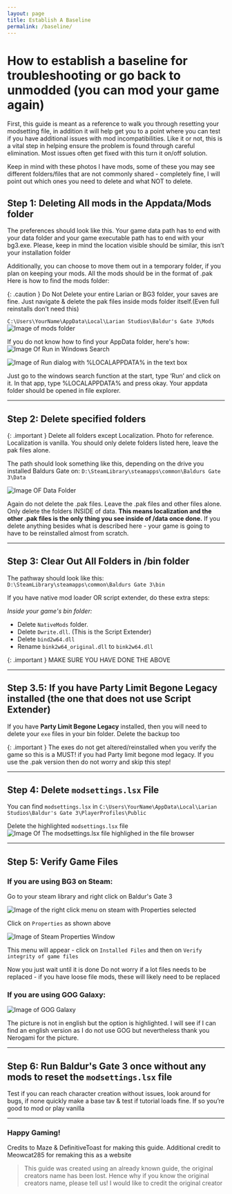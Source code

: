 ```yaml
---
layout: page
title: Establish A Baseline
permalink: /baseline/
---
```


# How to establish a baseline for troubleshooting or go back to unmodded (you can mod your game again)

First, this guide is meant as a reference to walk you through resetting your modsetting file, in addition it will help get you to a point where you can test if you have additional issues with mod incompatibilities. Like it or not, this is a vital step in helping ensure the problem is found through careful elimination.
Most issues often get fixed with this turn it on/off solution.

Keep in mind with these photos I have mods, some of these you may see different folders/files that are not commonly shared - completely fine, I will point out which ones you need to delete and what NOT to delete.

## Step 1: Deleting All mods in the Appdata/Mods folder

The preferences should look like this.
Your game data path has to end with your data folder and your game executable path has to end with your bg3.exe. 
Please, keep in mind the location visible should be similar, this isn’t your installation folder

Additionally, you can choose to move them out in a temporary folder, if you plan on keeping your mods. All the mods should be in the format of .pak 
Here is how to find the mods folder:

{: .caution }
Do Not Delete your entire Larian or BG3 folder, your saves are fine. Just navigate & delete the pak files inside mods folder itself.(Even full reinstalls don’t need this)

`C:\Users\YourName\AppData\Local\Larian Studios\Baldur's Gate 3\Mods`
![Image of mods folder](/assets/baseline/image7.png)

If you do not know how to find your AppData folder, here's how:
![Image Of Run in Windows Search](/assets/baseline/image9.png)

![Image of Run dialog with %LOCALAPPDATA% in the text box](/assets/baseline/image8.png)

Just go to the windows search function at the start, type ‘Run’ and click on it. In that app, type %LOCALAPPDATA% and press okay. Your appdata folder should be opened in file explorer. 

---

## Step 2: Delete specified folders

{: .important }
Delete all folders except Localization. Photo for reference. Localization is vanilla.
You should only delete folders listed here, leave the pak files alone.

The path should look something like this, depending on the drive you installed Baldurs Gate on: 
`D:\SteamLibrary\steamapps\common\Baldurs Gate 3\Data`

![Image OF Data Folder](/assets/baseline/image1.png)

Again do not delete the .pak files. Leave the .pak files and other files alone. Only delete the folders INSIDE of data. **This means localization and the other .pak files is the only thing you see inside of /data once done.** If you delete anything besides what is described here - your game is going to have to be reinstalled almost from scratch.

---

## Step 3: Clear Out All Folders in /bin folder

The pathway should look like this: `D:\SteamLibrary\steamapps\common\Baldurs Gate 3\bin`

If you have native mod loader OR script extender, do these extra steps:

*Inside your game's bin folder:*

- Delete `NativeMods` folder.
- Delete `Dwrite.dll`. (This is the Script Extender)
- Delete `bind2w64.dll`
- Rename `bink2w64_original.dll` to `bink2w64.dll`

{: .important }
MAKE SURE YOU HAVE DONE THE ABOVE

---

## Step 3.5: If you have Party Limit Begone Legacy installed (the one that does not use Script Extender)

If you have **Party Limit Begone Legacy** installed, then you will need to delete your `exe` files in your bin folder. Delete the backup too

{: .important }
The exes do not get altered/reinstalled when you verify the game so this is a MUST! if you had Party limit begone mod legacy. If you use the .pak version then do not worry and skip this step!

---

## Step 4: Delete `modsettings.lsx` File

You can find `modsettings.lsx` in `C:\Users\YourName\AppData\Local\Larian Studios\Baldur's Gate 3\PlayerProfiles\Public`

Delete the highlighted `modsettings.lsx` file
![Image Of The modsettings.lsx file highlighed in the file browser](/assets/baseline/image3.png)

---

## Step 5: Verify Game Files

### If you are using BG3 on Steam:
Go to your steam library and right click on Baldur's Gate 3

![Image of the right click menu on steam with Properties selected](/assets/baseline/image2.png)

Click on `Properties` as shown above

![Image of Steam Properties Window](/assets/baseline/image6.png)

This menu will appear - click on `Installed Files` and then on `Verify integrity of game files`

Now you just wait until it is done
Do not worry if a lot files needs to be replaced - if you have loose file mods, these will likely need to be replaced

### If you are using GOG Galaxy:

![Image of GOG Galaxy](/assets/baseline/image4.png)

The picture is not in english but the option is highlighted. I will see if I can find an english version as I do not use GOG but nevertheless thank you Nerogami for the picture.

---

## Step 6: Run Baldur's Gate 3 once without any mods to reset the `modsettings.lsx` file

Test if you can reach character creation without issues, look around for bugs, if none quickly make a base tav & test if tutorial loads fine. If so you’re good to mod or play vanilla 

---

### Happy Gaming!

Credits to Maze & DefinitiveToast for making this guide.
Additional credit to Meowcat285 for remaking this as a website
> This guide was created using an already known guide, the original creators name has been lost. Hence why if you know the original creators name, please tell us! I would like to credit the original creator
